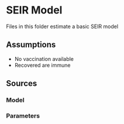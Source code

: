 # SEIR Model
Files in this folder estimate a basic SEIR model

## Assumptions
* No vaccination available
* Recovered are immune

## Sources
### Model

### Parameters

